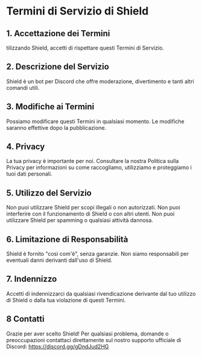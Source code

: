 # Termini di Servizio di Shield
## 1. Accettazione dei Termini
tilizzando Shield, accetti di rispettare questi Termini di Servizio.

## 2. Descrizione del Servizio
Shield è un bot per Discord che offre moderazione, divertimento e tanti altri comandi utili.

## 3. Modifiche ai Termini
Possiamo modificare questi Termini in qualsiasi momento. Le modifiche saranno effettive dopo la pubblicazione.
## 4. Privacy
La tua privacy è importante per noi. Consultare la nostra Politica sulla Privacy per informazioni su come raccogliamo, utilizziamo e proteggiamo i tuoi dati personali.

## 5. Utilizzo del Servizio
Non puoi utilizzare Shield per scopi illegali o non autorizzati.
Non puoi interferire con il funzionamento di Shield o con altri utenti.
Non puoi utilizzare Shield per spamming o qualsiasi attività dannosa.

## 6. Limitazione di Responsabilità
Shield è fornito "così com'è", senza garanzie.
Non siamo responsabili per eventuali danni derivanti dall'uso di Shield.

## 7. Indennizzo
Accetti di indennizzarci da qualsiasi rivendicazione derivante dal tuo utilizzo di Shield o dalla tua violazione di questi Termini.
## 8 Contatti
Grazie per aver scelto Shield! Per qualsiasi problema, domande o preoccupazioni contattaci direttamente sul nostro supporto ufficiale di Discord: https://discord.gg/gDndJud2HG

